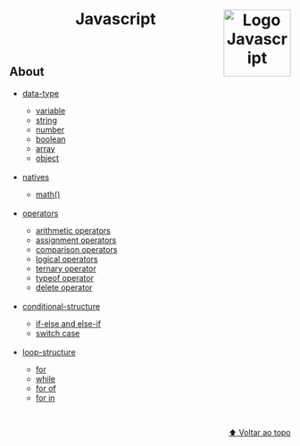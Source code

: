<div id="top" align="center";>
  <h1>Javascript
    <img align="right";
    width="120px"
    src="https://cdn-icons-png.flaticon.com/512/5968/5968292.png"
    alt="Logo Javascript" />
  </h1>
</div>

</br>
<h2>About</h2>
<ul>
  <li><a href="./study-material/data-type">data-type</a></li>
    <ul>
      <li><a href="./study-material/data-type/variable.js">variable</a></li>
      <li><a href="./study-material/data-type/string.js">string</a></li>
      <li><a href="./study-material/data-type/number.js">number</a></li>
      <li><a href="./study-material/data-type/boolean.js">boolean</a></li>
      <li><a href="./study-material/data-type/array.js">array</a></li>
      <li><a href="./study-material/data-type/object.js">object</a></li>
    </ul>
<br>
  <li><a href="./study-material/natives">natives</a></li>
    <ul>
      <li><a href="./study-material/natives.js/math.js">math()</a></li>
    </ul>
<br>
  <li><a href="./study-material/operators">operators</a></li>
    <ul>
      <li><a href="./study-material/operators.js/arithmetic-operators.js">arithmetic operators</a></li>
      <li><a href="./study-material/operators.js/assignment-operators.js">assignment operators</a></li>
      <li><a href="./study-material/operators.js/comparison-operators.js">comparison operators</a></li>
      <li><a href="./study-material/operators.js/logical-operators.js">logical operators</a></li>
      <li><a href="./study-material/operators.js/ternary-operator.js">ternary operator</a></li>
      <li><a href="./study-material/operators.js/typeof-operator.js">typeof operator</a></li>
      <li><a href="./study-material/operators.js/delete-operator.js">delete operator</a></li>
    </ul>
<br>
  <li><a href="./study-material/conditional-structure">conditional-structure</a></li>
    <ul>
      <li><a href="./study-material/conditional-structure/if-else.js">if-else and else-if</a></li>
      <li><a href="./study-material/conditional-structure/switch-case.js">switch case</a></li>
    </ul>
<br>
  <li><a href="./study-material/loop-structure">loop-structure</a></li>
    <ul>
      <li><a href="./study-material/loop-structure/for.js">for</a></li>
      <li><a href="./study-material/loop-structure/while.js">while</a></li>
      <li><a href="./study-material/loop-structure/for-of.js">for of</a></li>
      <li><a href="./study-material/loop-structure/for-in.js">for in</a></li>
    </ul>
</ul>

</br>

<p align="right"><a href="#top">⬆️ Voltar ao topo</a></p>
</br>
